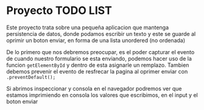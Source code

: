 # Proyecto TODO LIST

Este proyecto trata sobre una pequeña aplicacion que mantenga  persistencia de datos, donde podamos escribir un texto y este se guarde al oprimir un boton enviar, en forma de una lista unordered (no ordenada)

De lo primero que nos debremos preocupar, es el poder capturar el evento de cuando nuestro formulario se esta enviando, podemos hacer uso de la funcion ``getElementById`` y dentro de esta asignarle un remplazo. Tambien debemos prevenir el evento de resfrecar la pagina al oprimer enviar con ``.preventDefault();``

Si abrimos inspeccionar y consola en el navegador podremos ver que estamos imprimiendo en consola los valores que escribimos, en el input y el boton enviar
